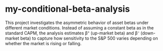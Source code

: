 # my-conditional-beta-analysis
This project investigates the asymmetric behavior of asset betas under different market conditions. Instead of assuming a constant beta as in the standard CAPM, the analysis estimates β⁺ (up-market beta) and β⁻ (down-market beta) to capture how sensitivity to the S&amp;P 500 varies depending on whether the market is rising or falling.
